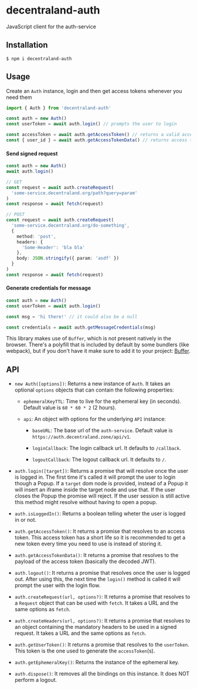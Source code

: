 # decentraland-auth

JavaScript client for the auth-service

## Installation

```
$ npm i decentraland-auth
```

## Usage

Create an `Auth` instance, login and then get access tokens whenever you need them

```ts
import { Auth } from 'decentraland-auth'

const auth = new Auth()
const userToken = await auth.login() // prompts the user to login

const accessToken = await auth.getAccessToken() // returns a valid access token
const { user_id } = await auth.getAccessTokenData() // returns access token payload data
```

#### Send signed request

```ts
const auth = new Auth()
await auth.login()

// GET
const request = await auth.createRequest(
  'some-service.decentraland.org/path?query=param'
)
const response = await fetch(request)

// POST
const request = await auth.createRequest(
  'some-service.decentraland.org/do-something',
  {
    method: 'post',
    headers: {
      'Some-Header': 'bla bla'
    },
    body: JSON.stringify({ param: 'asdf' })
  }
)
const response = await fetch(request)
```

#### Generate credentials for message

```ts
const auth = new Auth()
const userToken = await auth.login()

const msg = 'hi there!' // it could also be a null

const credentials = await auth.getMessageCredentials(msg)
```

This library makes use of `Buffer`, which is not present natively in the browser. There's a polyfill that is included by default by some bundlers (like webpack), but if you don't have it make sure to add it to your project: [Buffer](https://github.com/feross/buffer).

## API

- `new Auth([options])`: Returns a new instance of `Auth`. It takes an optional `options` objects that can contain the following properties:

  - `ephemeralKeyTTL`: Time to live for the ephemeral key (in seconds). Default value is `60 * 60 * 2` (2 hours).

  - `api`: An object with options for the underlying `API` instance:

    - `baseURL`: The base url of the `auth-service`. Default value is `https://auth.decentraland.zone/api/v1`.

    - `loginCallback`: The login callback url. It defaults to `/callback`.

    - `logoutCallback`: The logout callback url. It defaults to `/`.

- `auth.login([target])`: Returns a promise that will resolve once the user is logged in. The first time it's called it will prompt the user to login though a Popup. If a `target` dom node is provided, instead of a Popup it will insert an iframe inside the target node and use that. If the user closes the Popup the promise will reject. If the user session is still active this method might resolve without having to open a popup.

- `auth.isLoggedIn()`: Returns a boolean telling wheter the user is logged in or not.

- `auth.getAccessToken()`: It returns a promise that resolves to an access token. This access token has a short life so it is recommended to get a new token every time you need to use is instead of storing it.

- `auth.getAccessTokenData()`: It returns a promise that resolves to the payload of the access token (basically the decoded JWT).

- `auth.logout()`: It returns a promise that resolves once the user is logged out. After using this, the next time the `login()` method is called it will prompt the user with the login flow.

- `auth.createRequest(url, options?)`: It returns a promise that resolves to a `Request` object that can be used with `fetch`. It takes a URL and the same options as `fetch`.

- `auth.createHeaders(url, options?)`: It returns a promise that resolves to an object containing the mandatory headers to be used in a signed request. It takes a URL and the same options as `fetch`.

- `auth.getUserToken()`: It returns a promise that resolves to the `userToken`. This token is the one used to generate the `accessToken`(s).

- `auth.getEphemeralKey()`: Returns the instance of the ephemeral key.

- `auth.dispose()`: It removes all the bindings on this instance. It does NOT perform a logout.
